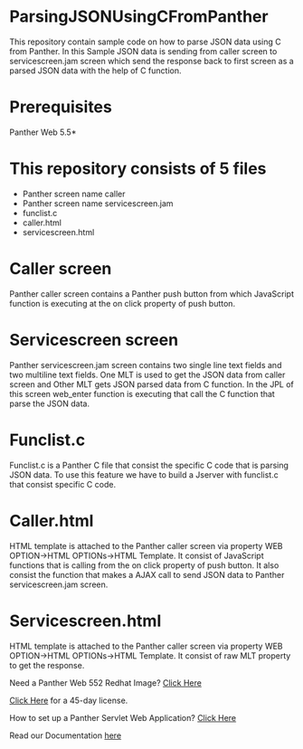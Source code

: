 # ParsingJSONUsingCFromPanther
This repository contain sample code on how to parse JSON data using C from Panther. In this Sample JSON data is sending from caller screen to servicescreen.jam screen which send the response back to first screen as a parsed JSON data with the help of C function.  

# Prerequisites
Panther Web 5.5*

# This repository consists of 5 files
* Panther screen name caller
* Panther screen name servicescreen.jam
* funclist.c
* caller.html
* servicescreen.html


# Caller screen
Panther caller screen contains a Panther push button from which JavaScript function is executing at the on click property of push button. 

# Servicescreen screen
Panther servicescreen.jam screen contains two single line text fields and two multiline text fields. One MLT is used to get the JSON data from caller screen and Other MLT gets JSON parsed data from C function. In the JPL of this screen web_enter function is executing that call the C function that parse the JSON data.

# Funclist.c
Funclist.c is a Panther C file that consist the specific C code that is parsing JSON data. To use this feature we have to build a Jserver with funclist.c that consist specific C code.    

# Caller.html
HTML template is attached to the Panther caller screen via property WEB OPTION->HTML OPTIONs->HTML Template. It consist of JavaScript functions that is calling from the on click property of push button. It also consist the function that makes a AJAX call to send JSON data to Panther servicescreen.jam screen. 

# Servicescreen.html
HTML template is attached to the Panther caller screen via property WEB OPTION->HTML OPTIONs->HTML Template. It consist of raw MLT property to get the response.


Need a Panther Web 552 Redhat Image? [Click Here](https://hub.docker.com/r/prolificspanther/pantherweb "Named link title") 

[Click Here](https://prolifics.com/panther-trial-license-request/ "Named link title") for a 45-day license.

How to set up a Panther Servlet Web Application? [Click Here](https://github.com/ProlificsPanther/PantherWeb/releases "Named link title")

Read our Documentation [here](https://docs.prolifics.com)
